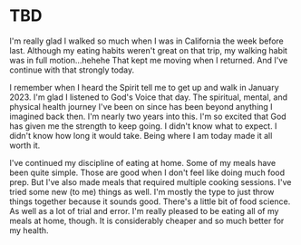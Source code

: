 # TBD

I'm really glad I walked so much when I was in California the week before last. Although my eating habits weren't great on that trip, my walking habit was in full motion...hehehe That kept me moving when I returned. And I've continue with that strongly today.

I remember when I heard the Spirit tell me to get up and walk in January 2023. I'm glad I listened to God's Voice that day. The spiritual, mental, and physical health journey I've been on since has been beyond anything I imagined back then. I'm nearly two years into this. I'm so excited that God has given me the strength to keep going. I didn't know what to expect. I didn't know how long it would take. Being where I am today made it all worth it.

I've continued my discipline of eating at home. Some of my meals have been quite simple. Those are good when I don't feel like doing much food prep. But I've also made meals that required multiple cooking sessions. I've tried some new (to me) things as well. I'm mostly the type to just throw things together because it sounds good. There's a little bit of food science. As well as a lot of trial and error. I'm really pleased to be eating all of my meals at home, though. It is considerably cheaper and so much better for my health.


